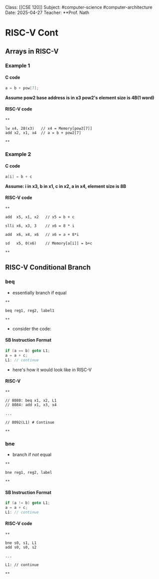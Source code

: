 Class: [[CSE 120]]
Subject: #computer-science #computer-architecture 
Date: 2025-04-27
Teacher: **Prof. Nath

# RISC-V Cont

## Arrays in RISC-V

### Example 1

#### C code
``` c
a = b + pow[7];
```

**Assume 
	pow2 base address is in x3
	pow2's element size is 4B(1 word)**

#### RISC-V code
```
**

lw x4, 28(x3)   // x4 = Memory[pow2[7]]
add x2, x1, x4  // a = b + pow2[7]

**
```


### Example 2

#### C code
``` c
a[i] = b + c
```

**Assume: 
	i in x3,
	b in x1,
	c in x2, 
	a in x4, element size is 8B**

#### RISC-V code
```
**

add  x5, x1, x2   // x5 = b + c  

slli x6, x3, 3    // x6 = 8 * i

add  x6, x4, x6   // x6 = a + 8*i

sd   x5, 0(x6)    // Memory[a[i]] = b+c

**
```


## RISC-V Conditional Branch

### beq
- essentially branch if equal

```
**

beq reg1, reg2, label1

**
```

- consider the code:
#### SB Instruction Format
``` c
if (a == b) goto L1;
a = a + c;
L1: // continue
```

- here's how it would look like in RISC-V

#### RISC-V
```
**

// 8080: beq x1, x2, L1
// 8084: add x1, x3, x4

...

// 8092(L1) # Continue

**
```

### bne
- branch if *not* equal

```
**

bne reg1, reg2, label

**
```

#### SB Instruction Format
``` c
if (a != b) goto L1;
a = a + c;
L1: // continue
```

#### RISC-V code
```
**

bne s0, s1, L1
add s0, s0, s2

...

L1: // continue

**
```

